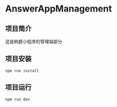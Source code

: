 # AnswerAppManagement
## 项目简介
这是刷题小程序的管理端部分

## 项目安装
```
npm run install
```
## 项目运行
```
npm run dev
```

